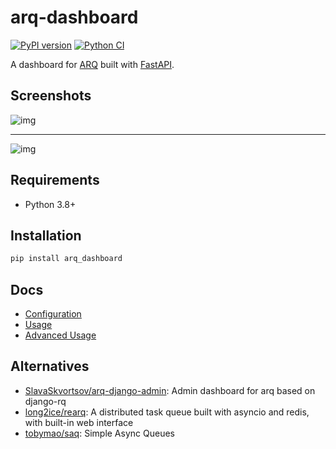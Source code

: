 # arq-dashboard

[![PyPI version](https://badge.fury.io/py/arq-dashboard.svg)](https://badge.fury.io/py/arq-dashboard)
[![Python CI](https://github.com/ninoseki/arq-dashboard/actions/workflows/test.yml/badge.svg)](https://github.com/ninoseki/arq-dashboard/actions/workflows/test.yml)

A dashboard for [ARQ](https://github.com/samuelcolvin/arq) built with [FastAPI](https://github.com/tiangolo/fastapi).

## Screenshots

![img](./screenshots/stats.png)

---

![img](./screenshots/jobs.png)

## Requirements

- Python 3.8+

## Installation

```bash
pip install arq_dashboard
```

## Docs

- [Configuration](https://github.com/ninoseki/arq-dashboard/wiki/Configuration)
- [Usage](https://github.com/ninoseki/arq-dashboard/wiki/Usage)
- [Advanced Usage](https://github.com/ninoseki/arq-dashboard/wiki/Advanced-Usage)

## Alternatives

- [SlavaSkvortsov/arq-django-admin](https://github.com/SlavaSkvortsov/arq-django-admin): Admin dashboard for arq based on django-rq
- [long2ice/rearq](https://github.com/long2ice/rearq): A distributed task queue built with asyncio and redis, with built-in web interface
- [tobymao/saq](https://github.com/tobymao/saq): Simple Async Queues
